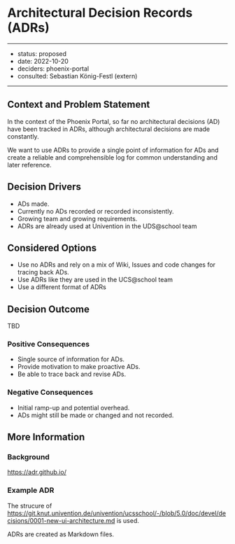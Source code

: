 # Architectural Decision Records (ADRs)

---

- status: proposed
- date: 2022-10-20
- deciders: phoenix-portal
- consulted: Sebastian König-Festl (extern)

---

## Context and Problem Statement

In the context of the Phoenix Portal, so far no architectural decisions (AD) have 
been tracked in ADRs, although architectural decisions are made constantly.

We want to use ADRs to provide a single point of information for ADs and create a
reliable and comprehensible log for common understanding and later reference.

## Decision Drivers

- ADs made.
- Currently no ADs recorded or recorded inconsistently.
- Growing team and growing requirements.
- ADRs are already used at Univention in the UDS@school team

## Considered Options

- Use no ADRs and rely on a mix of Wiki, Issues and code changes for tracing back 
  ADs.
- Use ADRs like they are used in the UCS@school team
- Use a different format of ADRs


## Decision Outcome

TBD

### Positive Consequences

- Single source of information for ADs.
- Provide motivation to make proactive ADs.
- Be able to trace back and revise ADs.

### Negative Consequences

- Initial ramp-up and potential overhead.
- ADs might still be made or changed and not recorded.

## More Information

### Background

https://adr.github.io/

### Example ADR

The strucure of 
https://git.knut.univention.de/univention/ucsschool/-/blob/5.0/doc/devel/decisions/0001-new-ui-architecture.md
is used.

ADRs are created as Markdown files.
